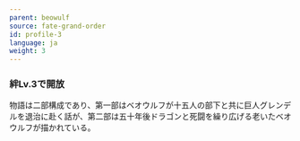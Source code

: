 ```yaml
---
parent: beowulf
source: fate-grand-order
id: profile-3
language: ja
weight: 3
---
```


### 絆Lv.3で開放

物語は二部構成であり、第一部はベオウルフが十五人の部下と共に巨人グレンデルを退治に赴く話が、第二部は五十年後ドラゴンと死闘を繰り広げる老いたベオウルフが描かれている。
